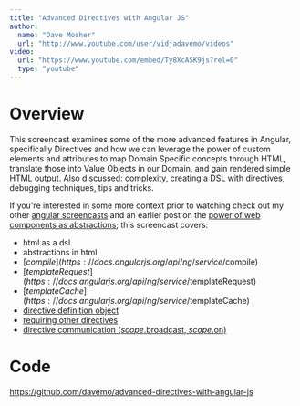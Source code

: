 ```yaml
---
title: "Advanced Directives with Angular JS"
author:
  name: "Dave Mosher"
  url: "http://www.youtube.com/user/vidjadavemo/videos"
video:
  url: "https://www.youtube.com/embed/Ty8XcASK9js?rel=0"
  type: "youtube"
---
```


# Overview

This screencast examines some of the more advanced features in Angular, specifically Directives and how we can leverage the power of custom elements and attributes to map Domain Specific concepts through HTML, translate those into Value Objects in our Domain, and gain rendered simple HTML output. Also discussed: complexity, creating a DSL with directives, debugging techniques, tips and tricks.

If you're interested in some more context prior to watching check out my other [angular screencasts](http://www.youtube.com/user/vidjadavemo/videos) and an earlier post on the [power of web components as abstractions](http://blog.testdouble.com/posts/2013-06-26-what-polymer-and-angular-tell-us-about-the-future-success-of-the-web-platform-and-javascript-frameworks.html); this screencast covers:

* html as a dsl
* abstractions in html
* [$compile](https://docs.angularjs.org/api/ng/service/$compile)
* [$templateRequest](https://docs.angularjs.org/api/ng/service/$templateRequest)
* [$templateCache](https://docs.angularjs.org/api/ng/service/$templateCache)
* [directive definition object](https://docs.angularjs.org/api/ng/service/$compile#directive-definition-object)
* [requiring other directives](https://docs.angularjs.org/api/ng/service/$compile#-require-)
* [directive communication ($scope.$broadcast, $scope.$on)](https://docs.angularjs.org/guide/scope#scope-events-propagation)

# Code

https://github.com/davemo/advanced-directives-with-angular-js
